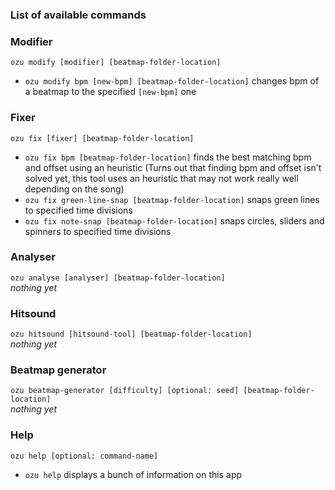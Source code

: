 ### List of available commands

### Modifier
```ozu modify [modifier] [beatmap-folder-location]```  
- ```ozu modify bpm [new-bpm] [beatmap-folder-location]``` changes bpm of a beatmap to the specified ```[new-bpm]``` one  

### Fixer
```ozu fix [fixer] [beatmap-folder-location]```  
- ```ozu fix bpm [beatmap-folder-location]``` finds the best matching bpm and offset using an heuristic (Turns out that finding bpm and offset isn't solved yet, this tool uses an heuristic that may not work really well depending on the song)  
- ```ozu fix green-line-snap [beatmap-folder-location]``` snaps green lines to specified time divisions  
- ```ozu fix note-snap [beatmap-folder-location]``` snaps circles, sliders and spinners to specified time divisions  

### Analyser
```ozu analyse [analyser] [beatmap-folder-location]```  
_nothing yet_

### Hitsound
```ozu hitsound [hitsound-tool] [beatmap-folder-location]```  
_nothing yet_

### Beatmap generator
```ozu beatmap-generator [difficulty] [optional: seed] [beatmap-folder-location]```  
_nothing yet_

### Help
```ozu help [optional: command-name]```
- ```ozu help``` displays a bunch of information on this app
